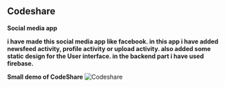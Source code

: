## Codeshare
**Social media app** 

**i have made this social media app like facebook. in this app i have added newsfeed activity, profile activity or upload activity. also added some static design for the User interface.
in the backend part i have used firebase.**

**Small demo of CodeShare**
![Codeshare](https://user-images.githubusercontent.com/42887563/89320833-a71c1100-d69f-11ea-8498-b84af7be8a49.gif)


